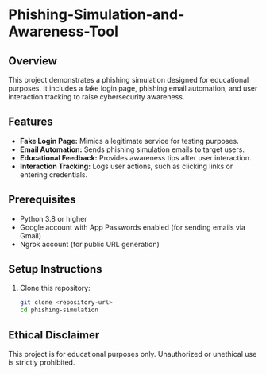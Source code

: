 # Phishing-Simulation-and-Awareness-Tool

## Overview
This project demonstrates a phishing simulation designed for educational purposes. It includes a fake login page, phishing email automation, and user interaction tracking to raise cybersecurity awareness.

## Features
- **Fake Login Page:** Mimics a legitimate service for testing purposes.
- **Email Automation:** Sends phishing simulation emails to target users.
- **Educational Feedback:** Provides awareness tips after user interaction.
- **Interaction Tracking:** Logs user actions, such as clicking links or entering credentials.

## Prerequisites
- Python 3.8 or higher
- Google account with App Passwords enabled (for sending emails via Gmail)
- Ngrok account (for public URL generation)

## Setup Instructions
1. Clone this repository:
   ```bash
   git clone <repository-url>
   cd phishing-simulation

## Ethical Disclaimer
This project is for educational purposes only. Unauthorized or unethical use is strictly prohibited.
